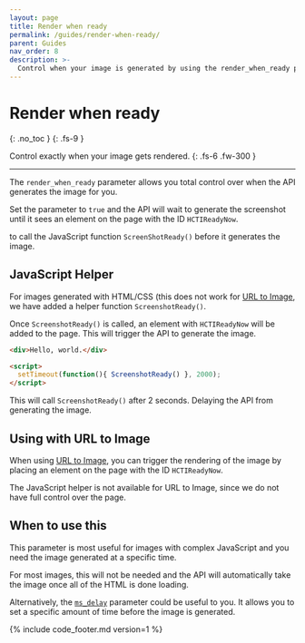 ```yaml
---
layout: page
title: Render when ready
permalink: /guides/render-when-ready/
parent: Guides
nav_order: 8
description: >-
  Control when your image is generated by using the render_when_ready parameter.
---
```

# Render when ready
{: .no_toc }
{: .fs-9 }

Control exactly when your image gets rendered.
{: .fs-6 .fw-300 }

<hr>

The `render_when_ready` parameter allows you total control over when the API generates the image for you.

Set the parameter to `true` and the API will wait to generate the screenshot until it sees an element on the page with the ID `HCTIReadyNow`.


to call the JavaScript function `ScreenShotReady()` before it generates the image.

## JavaScript Helper

For images generated with HTML/CSS (this does not work for [URL to Image](/getting-started/url-to-image), we have added a helper function `ScreenshotReady()`.

Once `ScreenshotReady()` is called, an element with `HCTIReadyNow` will be added to the page. This will trigger the API to generate the image.


```html
<div>Hello, world.</div>

<script>
  setTimeout(function(){ ScreenshotReady() }, 2000);
</script>
```

This will call `ScreenshotReady()` after 2 seconds. Delaying the API from generating the image.

## Using with URL to Image

When using [URL to Image](/getting-started/url-to-image), you can trigger the rendering of the image by placing an element on the page with the ID `HCTIReadyNow`.

The JavaScript helper is not available for URL to Image, since we do not have full control over the page.

## When to use this

This parameter is most useful for images with complex JavaScript and you need the image generated at a specific time.

For most images, this will not be needed and the API will automatically take the image once all of the HTML is done loading.

Alternatively, the [`ms_delay`](/getting-started/using-the-api/#additional-parameters) parameter could be useful to you. It allows you to set a specific amount of time before the image is generated.

{% include code_footer.md version=1 %}
